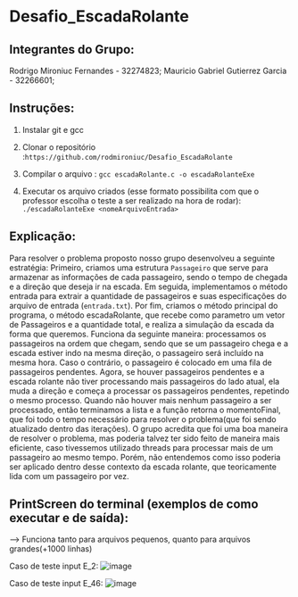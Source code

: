 # Desafio_EscadaRolante

## Integrantes do Grupo:
Rodrigo Mironiuc Fernandes - 32274823;
Mauricio Gabriel Gutierrez Garcia - 32266601;


## Instruções:
1) Instalar git e gcc

2) Clonar o repositório :`https://github.com/rodmironiuc/Desafio_EscadaRolante`

3) Compilar o arquivo : 
`gcc escadaRolante.c -o escadaRolanteExe `

4) Executar os arquivo criados (esse formato possibilita com que o professor escolha o teste a ser realizado na hora de rodar):
`./escadaRolanteExe <nomeArquivoEntrada>`


## Explicação:
Para resolver o problema proposto nosso grupo desenvolveu a seguinte estratégia:
Primeiro, criamos uma estrutura `Passageiro` que serve para armazenar as informações de cada passageiro, sendo o tempo de chegada e a direção que deseja ir na escada. 
Em seguida, implementamos o método entrada para extrair a quantidade de passageiros e suas especificações do arquivo de entrada (`entrada.txt`).
Por fim, criamos o método principal do programa, o método escadaRolante, que recebe como parametro um vetor de Passageiros e a quantidade total, e realiza a simulação da escada da forma que queremos. Funciona da seguinte maneira: processamos os passageiros na ordem que chegam, sendo que se um passageiro chega e a escada estiver indo na mesma direção, o passageiro será incluído na mesma hora.
Caso o contrário, o passageiro é colocado em uma fila de passageiros pendentes. Agora, se houver passageiros pendentes e a escada rolante não tiver processando mais passageiros do lado atual, ela muda a direção e começa a processar os passageiros pendentes, repetindo o mesmo processo.
Quando não houver mais nenhum passageiro a ser processado, então terminamos a lista e a função retorna o momentoFinal, que foi todo o tempo necessário para resolver o problema(que foi sendo atualizado dentro das iterações).
O grupo acredita que foi uma boa maneira de resolver o problema, mas poderia talvez ter sido feito de maneira mais eficiente, caso tivessemos utilizado threads para processar mais de um passageiro ao mesmo tempo. Porém, não entendemos como isso poderia ser aplicado dentro desse contexto da escada rolante, que teoricamente lida com um passageiro por vez. 

## PrintScreen do terminal (exemplos de como executar e de saída):
--> Funciona tanto para arquivos pequenos, quanto para arquivos grandes(+1000 linhas)

Caso de teste input E_2:
![image](https://github.com/rodmironiuc/Desafio_EscadaRolante/assets/100619939/a4a0f655-7600-4155-b606-9dedc9a42073)


Caso de teste input E_46:
![image](https://github.com/rodmironiuc/Desafio_EscadaRolante/assets/100619939/a1ecdfb9-f7c3-49dc-abd4-f17a62ab6965)



